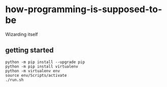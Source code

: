 # how-programming-is-supposed-to-be
Wizarding itself

## getting started
    python -m pip install --upgrade pip
	python -m pip install virtualenv
	python -m virtualenv env
	source env/Scripts/activate
	./run.sh

